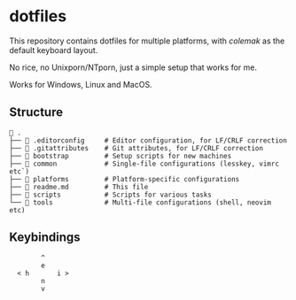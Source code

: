# dotfiles

This repository contains dotfiles for multiple platforms, with _colemak_ as the default keyboard layout.

No rice, no Unixporn/NTporn, just a simple setup that works for me.

Works for Windows, Linux and MacOS.

## Structure

```shell
 .
├──  .editorconfig     # Editor configuration, for LF/CRLF correction
├──  .gitattributes    # Git attributes, for LF/CRLF correction
├──  bootstrap         # Setup scripts for new machines
├──  common            # Single-file configurations (lesskey, vimrc etc`)
├──  platforms         # Platform-specific configurations
├──  readme.md         # This file
├──  scripts           # Scripts for various tasks
└──  tools             # Multi-file configurations (shell, neovim etc)
```

## Keybindings

```
        ^
        e
  < h       i >
        n
        v
```
